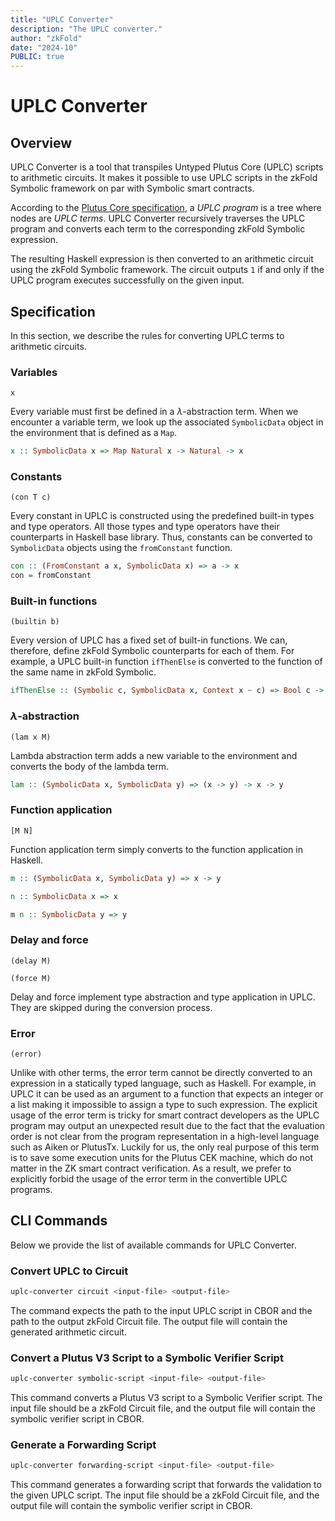 ```yaml
---
title: "UPLC Converter"
description: "The UPLC converter."
author: "zkFold"
date: "2024-10"
PUBLIC: true
---
```


# UPLC Converter

## Overview
UPLC Converter is a tool that transpiles Untyped Plutus Core (UPLC) scripts to arithmetic circuits. It makes it possible to use UPLC scripts in the zkFold Symbolic framework on par with Symbolic smart contracts.

According to the [Plutus Core specification](https://plutus.cardano.intersectmbo.org/resources/plutus-core-spec.pdf), a _UPLC program_ is a tree where nodes are _UPLC terms_. UPLC Converter recursively traverses the UPLC program and converts each term to the corresponding zkFold Symbolic expression. 

The resulting Haskell expression is then converted to an arithmetic circuit using the zkFold Symbolic framework. The circuit outputs `1` if and only if the UPLC program executes successfully on the given input.

## Specification
In this section, we describe the rules for converting UPLC terms to arithmetic circuits.

### Variables
```UPLC title="UPLC"
x
```
Every variable must first be defined in a $\lambda$-abstraction term. When we encounter a variable term, we look up the associated `SymbolicData` object in the environment that is defined as a `Map`.

```Haskell title="Haskell"
x :: SymbolicData x => Map Natural x -> Natural -> x
```

### Constants
```UPLC title="UPLC"
(con T c)
```

Every constant in UPLC is constructed using the predefined built-in types and type operators. All those types and type operators have their counterparts in Haskell base library. Thus, constants can be converted to `SymbolicData` objects using the `fromConstant` function.

```Haskell title="Haskell"
con :: (FromConstant a x, SymbolicData x) => a -> x
con = fromConstant
```

### Built-in functions
```UPLC title="UPLC"
(builtin b)
```

Every version of UPLC has a fixed set of built-in functions. We can, therefore, define zkFold Symbolic counterparts for each of them. For example, a UPLC built-in function `ifThenElse` is converted to the function of the same name in zkFold Symbolic.

```Haskell title="Haskell"
ifThenElse :: (Symbolic c, SymbolicData x, Context x ~ c) => Bool c -> x -> x -> x
```

### $\lambda$-abstraction
```UPLC title="UPLC"
(lam x M)
```

Lambda abstraction term adds a new variable to the environment and converts the body of the lambda term.

```Haskell title="Haskell"
lam :: (SymbolicData x, SymbolicData y) => (x -> y) -> x -> y
```

### Function application
```UPLC title="UPLC"
[M N]
```

Function application term simply converts to the function application in Haskell.

```Haskell title="Haskell"
m :: (SymbolicData x, SymbolicData y) => x -> y

n :: SymbolicData x => x

m n :: SymbolicData y => y
```

### Delay and force
```UPLC title="UPLC"
(delay M)

(force M)
```

Delay and force implement type abstraction and type application in UPLC. They are skipped during the conversion process.

### Error
```UPLC title="UPLC"
(error)
```

Unlike with other terms, the error term cannot be directly converted to an expression in a statically typed language, such as Haskell. For example, in UPLC it can be used as an argument to a function that expects an integer or a list making it impossible to assign a type to such expression. The explicit usage of the error term is tricky for smart contract developers as the UPLC program may output an unexpected result due to the fact that the evaluation order is not clear from the program representation in a high-level language such as Aiken or PlutusTx. Luckily for us, the only real purpose of this term is to save some execution units for the Plutus CEK machine, which do not matter in the ZK smart contract verification. As a result, we prefer to explicitly forbid the usage of the error term in the convertible UPLC programs.

## CLI Commands

Below we provide the list of available commands for UPLC Converter.

### Convert UPLC to Circuit

```bash
uplc-converter circuit <input-file> <output-file>
```

The command expects the path to the input UPLC script in CBOR and the path to the output zkFold Circuit file. The output file will contain the generated arithmetic circuit.

### Convert a Plutus V3 Script to a Symbolic Verifier Script

```bash
uplc-converter symbolic-script <input-file> <output-file>
```

This command converts a Plutus V3 script to a Symbolic Verifier script. The input file should be a zkFold Circuit file, and the output file will contain the symbolic verifier script in CBOR.

### Generate a Forwarding Script

```bash
uplc-converter forwarding-script <input-file> <output-file>
```

This command generates a forwarding script that forwards the validation to the given UPLC script. The input file should be a zkFold Circuit file, and the output file will contain the symbolic verifier script in CBOR.